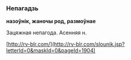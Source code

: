 ### Непагадзь
**назоўнік, жаночы род, размоўнае**

Зацяжная непагода. Асенняя н.

<a rel="author">[http://rv-blr.com/](http://rv-blr.com/slounik.jsp?letterId=0&maskId=0&pageId=1904)</a>

